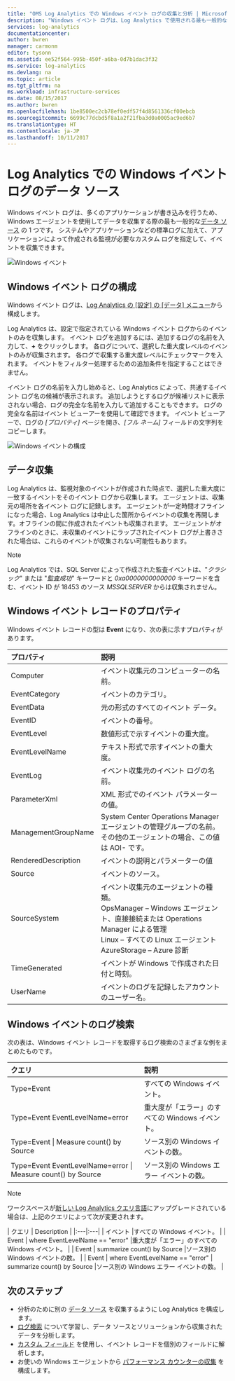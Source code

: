 ```yaml
---
title: "OMS Log Analytics での Windows イベント ログの収集と分析 | Microsoft Docs"
description: "Windows イベント ログは、Log Analytics で使用される最も一般的なデータ ソースの 1 つです。  この記事では、Windows イベント ログの収集を構成する方法と OMS リポジトリに作成されるレコードの詳細について説明します。"
services: log-analytics
documentationcenter: 
author: bwren
manager: carmonm
editor: tysonn
ms.assetid: ee52f564-995b-450f-a6ba-0d7b1dac3f32
ms.service: log-analytics
ms.devlang: na
ms.topic: article
ms.tgt_pltfrm: na
ms.workload: infrastructure-services
ms.date: 08/15/2017
ms.author: bwren
ms.openlocfilehash: 1be8500ec2cb78ef0edf57f4d8561336cf00ebcb
ms.sourcegitcommit: 6699c77dcbd5f8a1a2f21fba3d0a0005ac9ed6b7
ms.translationtype: HT
ms.contentlocale: ja-JP
ms.lasthandoff: 10/11/2017
---
```

# <a name="windows-event-log-data-sources-in-log-analytics"></a>Log Analytics での Windows イベント ログのデータ ソース
Windows イベント ログは、多くのアプリケーションが書き込みを行うため、Windows エージェントを使用してデータを収集する際の最も一般的な[データ ソース](log-analytics-data-sources.md) の 1 つです。  システムやアプリケーションなどの標準ログに加えて、アプリケーションによって作成される監視が必要なカスタム ログを指定して、イベントを収集できます。

![Windows イベント](media/log-analytics-data-sources-windows-events/overview.png)     

## <a name="configuring-windows-event-logs"></a>Windows イベント ログの構成
Windows イベント ログは、[Log Analytics の [設定] の [データ] メニュー](log-analytics-data-sources.md#configuring-data-sources)から構成します。

Log Analytics は、設定で指定されている Windows イベント ログからのイベントのみを収集します。  イベント ログを追加するには、追加するログの名前を入力して、**+** をクリックします。  各ログについて、選択した重大度レベルのイベントのみが収集されます。  各ログで収集する重大度レベルにチェックマークを入れます。  イベントをフィルター処理するための追加条件を指定することはできません。

イベント ログの名前を入力し始めると、Log Analytics によって、共通するイベント ログ名の候補が表示されます。 追加しようとするログが候補リストに表示されない場合、ログの完全な名前を入力して追加することもできます。 ログの完全な名前はイベント ビューアーを使用して確認できます。 イベント ビューアーで、ログの *[プロパティ]* ページを開き、*[フル ネーム]* フィールドの文字列をコピーします。

![Windows イベントの構成](media/log-analytics-data-sources-windows-events/configure.png)

## <a name="data-collection"></a>データ収集
Log Analytics は、監視対象のイベントが作成された時点で、選択した重大度に一致するイベントをそのイベント ログから収集します。  エージェントは、収集元の場所を各イベント ログに記録します。  エージェントが一定時間オフラインになった場合、Log Analytics は中止した箇所からイベントの収集を再開します。オフラインの間に作成されたイベントも収集されます。  エージェントがオフラインのときに、未収集のイベントにラップされたイベント ログが上書きされた場合は、これらのイベントが収集されない可能性もあります。

>[!NOTE]
>Log Analytics では、SQL Server によって作成された監査イベントは、"*クラシック*" または "*監査成功*" キーワードと *0xa0000000000000* キーワードを含む、イベント ID が 18453 のソース *MSSQLSERVER* からは収集されません。
>

## <a name="windows-event-records-properties"></a>Windows イベント レコードのプロパティ
Windows イベント レコードの型は **Event** になり、次の表に示すプロパティがあります。

| プロパティ | 説明 |
|:--- |:--- |
| Computer |イベント収集元のコンピューターの名前。 |
| EventCategory |イベントのカテゴリ。 |
| EventData |元の形式のすべてのイベント データ。 |
| EventID |イベントの番号。 |
| EventLevel |数値形式で示すイベントの重大度。 |
| EventLevelName |テキスト形式で示すイベントの重大度。 |
| EventLog |イベント収集元のイベント ログの名前。 |
| ParameterXml |XML 形式でのイベント パラメーターの値。 |
| ManagementGroupName |System Center Operations Manager エージェントの管理グループの名前。  その他のエージェントの場合、この値は AOI-<workspace ID> です。 |
| RenderedDescription |イベントの説明とパラメーターの値 |
| Source |イベントのソース。 |
| SourceSystem |イベント収集元のエージェントの種類。 <br> OpsManager – Windows エージェント、直接接続または Operations Manager による管理 <br> Linux – すべての Linux エージェント  <br> AzureStorage – Azure 診断 |
| TimeGenerated |イベントが Windows で作成された日付と時刻。 |
| UserName |イベントのログを記録したアカウントのユーザー名。 |

## <a name="log-searches-with-windows-events"></a>Windows イベントのログ検索
次の表は、Windows イベント レコードを取得するログ検索のさまざまな例をまとめたものです。

| クエリ | 説明 |
|:--- |:--- |
| Type=Event |すべての Windows イベント。 |
| Type=Event EventLevelName=error |重大度が「エラー」のすべての Windows イベント。 |
| Type=Event &#124; Measure count() by Source |ソース別の Windows イベントの数。 |
| Type=Event EventLevelName=error &#124; Measure count() by Source |ソース別の Windows エラー イベントの数。 |


>[!NOTE]
> ワークスペースが[新しい Log Analytics クエリ言語](log-analytics-log-search-upgrade.md)にアップグレードされている場合は、上記のクエリによって次が変更されます。
>
>| クエリ | Description |
|:---|:---|
| イベント |すべての Windows イベント。 |
| Event &#124; where EventLevelName == "error" |重大度が「エラー」のすべての Windows イベント。 |
| Event &#124; summarize count() by Source |ソース別の Windows イベントの数。 |
| Event &#124; where EventLevelName == "error" &#124; summarize count() by Source |ソース別の Windows エラー イベントの数。 |


## <a name="next-steps"></a>次のステップ
* 分析のために別の [データ ソース](log-analytics-data-sources.md) を収集するように Log Analytics を構成します。
* [ログ検索](log-analytics-log-searches.md) について学習し、データ ソースとソリューションから収集されたデータを分析します。  
* [カスタム フィールド](log-analytics-custom-fields.md) を使用し、イベント レコードを個別のフィールドに解析します。
* お使いの Windows エージェントから [パフォーマンス カウンターの収集](log-analytics-data-sources-performance-counters.md) を構成します。
